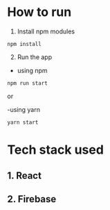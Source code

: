 # How to run

1. Install npm modules

```
npm install
```

2. Run the app

- using npm

```
npm run start
```

or

-using yarn

```
yarn start
```

# Tech stack used

## 1. React

## 2. Firebase

